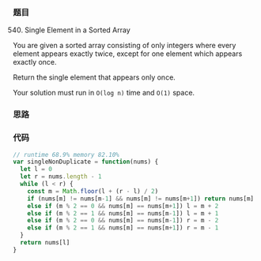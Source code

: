 ### 题目
540. Single Element in a Sorted Array

You are given a sorted array consisting of only integers where every element appears exactly twice, except for one element which appears exactly once.

Return the single element that appears only once.

Your solution must run in `O(log n)` time and `O(1)` space.


### 思路

### 代码
```javascript
// runtime 68.9% memory 82.10%
var singleNonDuplicate = function(nums) {
  let l = 0
  let r = nums.length - 1
  while (l < r) {
    const m = Math.floor(l + (r - l) / 2)
    if (nums[m] != nums[m-1] && nums[m] != nums[m+1]) return nums[m]
    else if (m % 2 == 0 && nums[m] == nums[m+1]) l = m + 2
    else if (m % 2 == 1 && nums[m] == nums[m-1]) l = m + 1
    else if (m % 2 == 0 && nums[m] == nums[m-1]) r = m - 2
    else if (m % 2 == 1 && nums[m] == nums[m+1]) r = m - 1
  }
  return nums[l]
}
```
